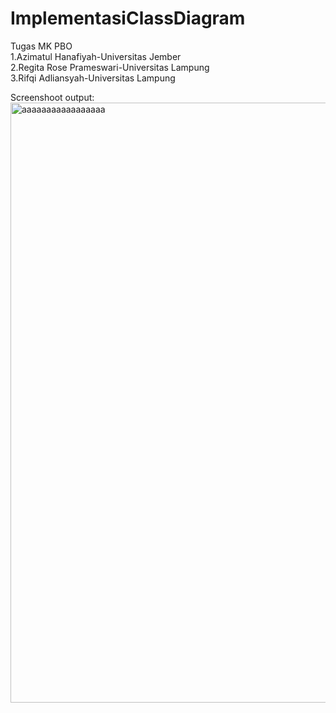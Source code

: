 # ImplementasiClassDiagram
Tugas MK PBO <br />
1.Azimatul Hanafiyah-Universitas Jember<br />
2.Regita Rose Prameswari-Universitas Lampung<br />
3.Rifqi Adliansyah-Universitas Lampung<br />

Screenshoot output:
<img width="960" alt="aaaaaaaaaaaaaaaaa" src="https://user-images.githubusercontent.com/89617795/133992804-c57224ba-859c-4dda-b9fb-797735e1a467.png">
